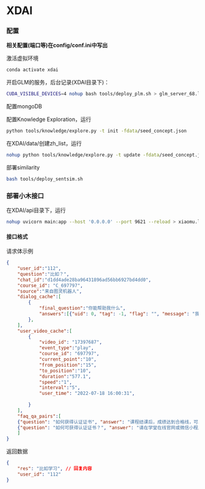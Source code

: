 # XDAI

### 配置

**相关配置(端口等)在config/conf.ini中写出**

激活虚拟环境

```bash
conda activate xdai
```

开启GLM的服务，后台记录(XDAI目录下)：

```bash
CUDA_VISIBLE_DEVICES=4 nohup bash tools/deploy_plm.sh > glm_server_68.log &
```

配置mongoDB

配置Knowledge Exploration，运行

```bash
python tools/knowledge/explore.py -t init -fdata/seed_concept.json
```

在XDAI/data/创建zh_list，运行

```bash
nohup python tools/knowledge/explore.py -t update -fdata/seed_concept.json -i 1 > ke_server_69.log 
```

部署similarity

```bash
bash tools/deploy_sentsim.sh
```

### 部署小木接口

在XDAI/api目录下，运行

```bash
nohup uvicorn main:app --host '0.0.0.0' --port 9621 --reload > xiaomu.log &
```

#### 接口格式

请求体示例

```json
{
    "user_id":"112",
    "question":"比如？",
    "chat_id":"d1dd4ade28ba96431896ad56bb6927bd4dd0",
    "course_id": "C_697797",
    "source":"来自图灵机器人",
    "dialog_cache":[
        {
            "final_question":"你能帮助我什么",
            "answers":[{"uid": 0, "tag": -1, "flag": "", "message": "我可以帮助你好多好多", "source": "来自图灵机器人", "score": 0.8575681447982788, "course_id": "883345", "chat_id": "d1dd4ade28ba96431896ad56bb6927bd4dd0", "qid": "62d8f3f75f0fe57d537a4a8c", "rid": "62d8f3f75f0fe57d537a4a8d"}],
        },
    ],
    "user_video_cache":[
        {
            "video_id": "17397687",
            "event_type":"play",
            "course_id": "697797",
            "current_point":"10",
            "from_position":"15",
            "to_position":"10",
            "duration":"577.1",
            "speed":"1",
            "interval":"5",
            "user_time": "2022-07-18 16:00:31",
            
        }
    ],
    "faq_qa_pairs":[
    {"question": "如何获得认证证书", "answer": "课程结课后，成绩达到合格线，可以获得认证证书。"}, 
    {"question": "如何可获得认证证书？", "answer": "请在学堂在线官网或微信小程序中，点击个人中心-我的证书，按提示进行证书申请。"}
    ]
}
```

返回数据

```json
{
    "res": "比如学习", // 回复内容
    "user_id": "112" 
}
```



